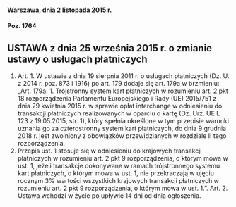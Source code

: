 #### Warszawa, dnia 2 listopada 2015 r.
#### Poz. 1764
## USTAWA z dnia 25 września 2015 r. o zmianie ustawy o usługach płatniczych

1. Art. 1. W ustawie z dnia 19 sierpnia 2011 r. o usługach płatniczych (Dz. U. z 2014 r. poz. 873 i 1916) po art. 179
    dodaje się art. 179a w brzmieniu:
    „Art. 179a. 1. Trójstronny system kart płatniczych w rozumieniu art. 2 pkt 18 rozporządzenia Parlamentu
    Europejskiego i Rady (UE) 2015/751 z dnia 29 kwietnia 2015 r. w sprawie opłat interchange w odniesieniu do transakcji płatniczych realizowanych w oparciu o kartę (Dz. Urz. UE L 123 z 19.05.2015, str. 1), który spełnia określone
    w tym przepisie warunki uznania go za czterostronny system kart płatniczych, do dnia 9 grudnia 2018 r. jest zwolniony z obowiązków przewidzianych w rozdziale II tego rozporządzenia.
2. Przepis ust. 1 stosuje się w odniesieniu do krajowych transakcji płatniczych w rozumieniu art. 2 pkt 9 rozporządzenia, o którym mowa w ust. 1, jeżeli transakcje dokonywane w ramach trójstronnego systemu kart płatniczych,
   o którym mowa w ust. 1, nie przekraczają w ujęciu rocznym 3% wartości wszystkich krajowych transakcji płatniczych w rozumieniu art. 2 pkt 9 rozporządzenia, o którym mowa w ust. 1.”.
   Art. 2. Ustawa wchodzi w życie po upływie 14 dni od dnia ogłoszenia. 

